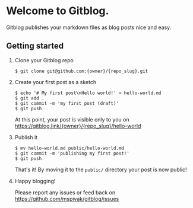 # Welcome to Gitblog. 

Gitblog publishes your markdown files as blog posts nice and easy.

## Getting started

1. Clone your Gitblog repo

    ```console
    $ git clone git@github.com:{owner}/{repo_slug}.git
    ```

2. Create your first post as a sketch

    ```console
    $ echo '# My first post\nHello world!' > hello-world.md
    $ git add .
    $ git commit -m 'my first post (draft)'
    $ git push
    ```
    
    At this point, your post is visible only to you on https://gitblog.link/{owner}/{repo_slug}/hello-world


3. Publish it

    ```console
    $ mv hello-world.md public/hello-world.md
    $ git commit -m 'publishing my first post!'
    $ git push
    ```
    
    That's it! By moving it to the `public/` directory your post is now public!


5. Happy blogging!

    Please report any issues or feed back on https://github.com/mspivak/gitblog/issues

